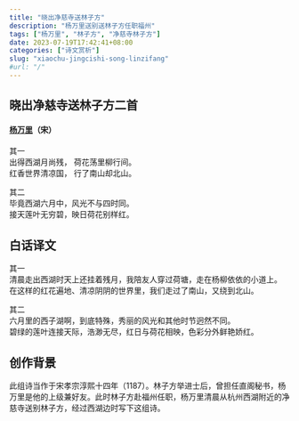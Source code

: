 ```yaml
---
title: "晓出净慈寺送林子方"
description: "杨万里送别送林子方任职福州"
tags: ["杨万里", "林子方", "净慈寺林子方"]
date: 2023-07-19T17:42:41+08:00
categories: ["诗文赏析"]
slug: "xiaochu-jingcishi-song-linzifang"
#url: "/"
---
```


## 晓出净慈寺送林子方二首
#### [杨万里](/poems/yangwanli)（宋）

其一  
出得西湖月尚残， 荷花荡里柳行间。  
红香世界清凉国， 行了南山却北山。  

其二  
毕竟西湖六月中，风光不与四时同。  
接天莲叶无穷碧，映日荷花别样红。  

## 白话译文
其一  
清晨走出西湖时天上还挂着残月，我陪友人穿过荷塘，走在杨柳依依的小道上。  
在这样的红花遍地、清凉阴阴的世界里，我们走过了南山，又绕到北山。

其二  
六月里的西子湖啊，到底特殊，秀丽的风光和其他时节迥然不同。  
碧绿的莲叶连接天际，浩渺无尽，红日与荷花相映，色彩分外鲜艳娇红。

## 创作背景
此组诗当作于宋孝宗淳熙十四年（1187）。林子方举进士后，曾担任直阁秘书，杨万里是他的上级兼好友。此时林子方赴福州任职，杨万里清晨从杭州西湖附近的净慈寺送别林子方，经过西湖边时写下这组诗。